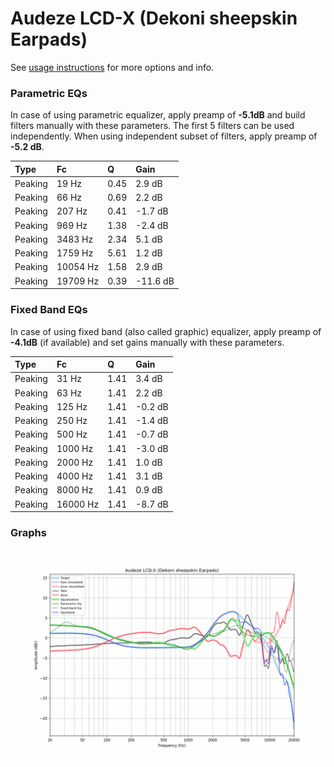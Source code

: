 # Audeze LCD-X (Dekoni sheepskin Earpads)
See [usage instructions](https://github.com/jaakkopasanen/AutoEq#usage) for more options and info.

### Parametric EQs
In case of using parametric equalizer, apply preamp of **-5.1dB** and build filters manually
with these parameters. The first 5 filters can be used independently.
When using independent subset of filters, apply preamp of **-5.2 dB**.

| Type    | Fc       |    Q | Gain     |
|:--------|:---------|:-----|:---------|
| Peaking | 19 Hz    | 0.45 | 2.9 dB   |
| Peaking | 66 Hz    | 0.69 | 2.2 dB   |
| Peaking | 207 Hz   | 0.41 | -1.7 dB  |
| Peaking | 969 Hz   | 1.38 | -2.4 dB  |
| Peaking | 3483 Hz  | 2.34 | 5.1 dB   |
| Peaking | 1759 Hz  | 5.61 | 1.2 dB   |
| Peaking | 10054 Hz | 1.58 | 2.9 dB   |
| Peaking | 19709 Hz | 0.39 | -11.6 dB |

### Fixed Band EQs
In case of using fixed band (also called graphic) equalizer, apply preamp of **-4.1dB**
(if available) and set gains manually with these parameters.

| Type    | Fc       |    Q | Gain    |
|:--------|:---------|:-----|:--------|
| Peaking | 31 Hz    | 1.41 | 3.4 dB  |
| Peaking | 63 Hz    | 1.41 | 2.2 dB  |
| Peaking | 125 Hz   | 1.41 | -0.2 dB |
| Peaking | 250 Hz   | 1.41 | -1.4 dB |
| Peaking | 500 Hz   | 1.41 | -0.7 dB |
| Peaking | 1000 Hz  | 1.41 | -3.0 dB |
| Peaking | 2000 Hz  | 1.41 | 1.0 dB  |
| Peaking | 4000 Hz  | 1.41 | 3.1 dB  |
| Peaking | 8000 Hz  | 1.41 | 0.9 dB  |
| Peaking | 16000 Hz | 1.41 | -8.7 dB |

### Graphs
![](./Audeze%20LCD-X%20(Dekoni%20sheepskin%20Earpads).png)